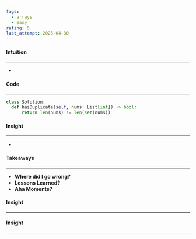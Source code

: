 ```yaml
---
tags:
  - arrays
  - easy
rating: 5
last_attempt: 2025-04-30
---
```



#### Intuition
---
- 

#### Code
---

```python
class Solution:
  def hasDuplicate(self, nums: List[int]) -> bool:
      return len(nums) != len(set(nums))
```

#### Insight
---
- 

#### Takeaways
---
- **Where did I go wrong?**
- **Lessons Learned?**
- **Aha Moments?**

#### Insight
---

#### Insight
---
